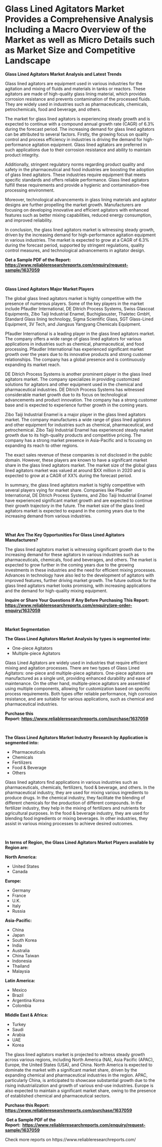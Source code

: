 <p><h1>Glass Lined Agitators Market Provides a Comprehensive Analysis Including a Macro Overview of the Market as well as Micro Details such as Market Size and Competitive Landscape</h1></p><p><strong>Glass Lined Agitators Market Analysis and Latest Trends</strong></p>
<p><p>Glass lined agitators are equipment used in various industries for the agitation and mixing of fluids and materials in tanks or reactors. These agitators are made of high-quality glass lining material, which provides corrosion resistance and prevents contamination of the processed fluids. They are widely used in industries such as pharmaceuticals, chemicals, petrochemicals, food and beverage, and others.</p><p>The market for glass lined agitators is experiencing steady growth and is expected to continue with a compound annual growth rate (CAGR) of 6.3% during the forecast period. The increasing demand for glass lined agitators can be attributed to several factors. Firstly, the growing focus on quality control and process efficiency in industries is driving the demand for high-performance agitation equipment. Glass lined agitators are preferred in such applications due to their corrosion resistance and ability to maintain product integrity.</p><p>Additionally, stringent regulatory norms regarding product quality and safety in the pharmaceutical and food industries are boosting the adoption of glass lined agitators. These industries require equipment that meets specific standards and offers reliable performance. Glass lined agitators fulfill these requirements and provide a hygienic and contamination-free processing environment.</p><p>Moreover, technological advancements in glass lining materials and agitator designs are further propelling the market growth. Manufacturers are focusing on developing innovative and efficient agitators with enhanced features such as better mixing capabilities, reduced energy consumption, and improved reliability.</p><p>In conclusion, the glass lined agitators market is witnessing steady growth, driven by the increasing demand for high-performance agitation equipment in various industries. The market is expected to grow at a CAGR of 6.3% during the forecast period, supported by stringent regulations, quality control measures, and technological advancements in agitator design.</p></p>
<p><strong>Get a Sample PDF of the Report:&nbsp; <a href="https://www.reliableresearchreports.com/enquiry/request-sample/1637059">https://www.reliableresearchreports.com/enquiry/request-sample/1637059</a></strong></p>
<p>&nbsp;</p>
<p><strong>Glass Lined Agitators Major Market Players</strong></p>
<p><p>The global glass lined agitators market is highly competitive with the presence of numerous players. Some of the key players in the market include Pfaudler International, DE Ditrich Process Systems, Swiss Glascoat Equipments, Zibo Taiji Industrial Enamel, Buchiglasuster, Thaletec GmbH, Standard Glass lining technology, Sigma Scientific Glass, SGT Glass-Lined Equipment, 3V Tech, and Jiangsus Yangyang Chemicals Equipment.</p><p>Pfaudler International is a leading player in the glass lined agitators market. The company offers a wide range of glass lined agitators for various applications in industries such as chemical, pharmaceutical, and food processing. Pfaudler International has experienced significant market growth over the years due to its innovative products and strong customer relationships. The company has a global presence and is continuously expanding its market reach.</p><p>DE Ditrich Process Systems is another prominent player in the glass lined agitators market. The company specializes in providing customized solutions for agitators and other equipment used in the chemical and pharmaceutical industries. DE Ditrich Process Systems has witnessed considerable market growth due to its focus on technological advancements and product innovation. The company has a strong customer base and is expected to experience further growth in the coming years.</p><p>Zibo Taiji Industrial Enamel is a major player in the glass lined agitators market. The company manufactures a wide range of glass lined agitators and other equipment for industries such as chemical, pharmaceutical, and petrochemical. Zibo Taiji Industrial Enamel has experienced steady market growth due to its high-quality products and competitive pricing. The company has a strong market presence in Asia-Pacific and is focusing on expanding its reach to other regions.</p><p>The exact sales revenue of these companies is not disclosed in the public domain. However, these players are known to have a significant market share in the glass lined agitators market. The market size of the global glass lined agitators market was valued at around $XX million in 2020 and is expected to grow at a CAGR of XX% during the forecast period.</p><p>In summary, the glass lined agitators market is highly competitive with several players vying for market share. Companies like Pfaudler International, DE Ditrich Process Systems, and Zibo Taiji Industrial Enamel have experienced significant market growth and are expected to continue their growth trajectory in the future. The market size of the glass lined agitators market is expected to expand in the coming years due to the increasing demand from various industries.</p></p>
<p>&nbsp;</p>
<p><strong>What Are The Key Opportunities For Glass Lined Agitators Manufacturers?</strong></p>
<p><p>The glass lined agitators market is witnessing significant growth due to the increasing demand for these agitators in various industries such as pharmaceuticals, chemicals, food and beverages, and others. The market is expected to grow further in the coming years due to the growing investments in these industries and the need for efficient mixing processes. Advances in technology have also led to the development of agitators with improved features, further driving market growth. The future outlook for the glass lined agitators market looks promising, with increasing applications and the demand for high-quality mixing equipment.</p></p>
<p><strong>Inquire or Share Your Questions If Any Before Purchasing This Report: <a href="https://www.reliableresearchreports.com/enquiry/pre-order-enquiry/1637059">https://www.reliableresearchreports.com/enquiry/pre-order-enquiry/1637059</a></strong></p>
<p>&nbsp;</p>
<p><strong>Market Segmentation</strong></p>
<p><strong>The Glass Lined Agitators Market Analysis by types is segmented into:</strong></p>
<p><ul><li>One-piece Agitators</li><li>Multiple-piece Agitators</li></ul></p>
<p><p>Glass Lined Agitators are widely used in industries that require efficient mixing and agitation processes. There are two types of Glass Lined Agitators: one-piece and multiple-piece agitators. One-piece agitators are manufactured as a single unit, providing enhanced durability and ease of maintenance. On the other hand, multiple-piece agitators are assembled using multiple components, allowing for customization based on specific process requirements. Both types offer reliable performance, high corrosion resistance, and are suitable for various applications, such as chemical and pharmaceutical industries.</p></p>
<p><strong>Purchase this Report:&nbsp;<a href="https://www.reliableresearchreports.com/purchase/1637059">https://www.reliableresearchreports.com/purchase/1637059</a></strong></p>
<p>&nbsp;</p>
<p><strong>The Glass Lined Agitators Market Industry Research by Application is segmented into:</strong></p>
<p><ul><li>Pharmaceuticals</li><li>Chemicals</li><li>Fertilizers</li><li>Food & Beverage</li><li>Others</li></ul></p>
<p><p>Glass lined agitators find applications in various industries such as pharmaceuticals, chemicals, fertilizers, food & beverage, and others. In the pharmaceutical industry, they are used for mixing various ingredients to produce drugs. In the chemical industry, they facilitate the blending of different chemicals for the production of different compounds. In the fertilizer industry, they help in the mixing of fertilizers and nutrients for agricultural purposes. In the food & beverage industry, they are used for blending food ingredients or mixing beverages. In other industries, they assist in various mixing processes to achieve desired outcomes.</p></p>
<p>&nbsp;</p>
<p><strong>In terms of Region, the Glass Lined Agitators Market Players available by Region are:</strong></p>
<p>
    <p> <strong> North America: </strong>
        <ul>
            <li>United States</li>
            <li>Canada</li>
        </ul>
        </p> 
    <p> <strong> Europe: </strong>
        <ul>
            <li>Germany</li>
            <li>France</li>
            <li>U.K.</li>
            <li>Italy</li>
            <li>Russia</li>
        </ul>
        </p> 
    <p> <strong> Asia-Pacific: </strong>
        <ul>
            <li>China</li>
            <li>Japan</li>
            <li>South Korea</li>
            <li>India</li>
            <li>Australia</li>
            <li>China Taiwan</li>
            <li>Indonesia</li>
            <li>Thailand</li>
            <li>Malaysia</li>
        </ul>
        </p> 
    <p> <strong> Latin America: </strong>
        <ul>
            <li>Mexico</li>
            <li>Brazil</li>
            <li>Argentina Korea</li>
            <li>Colombia</li>
        </ul>
        </p> 
    <p> <strong> Middle East & Africa: </strong>
        <ul>
            <li>Turkey</li>
            <li>Saudi</li>
            <li>Arabia</li>
            <li>UAE</li>
            <li>Korea</li>
        </ul>
    </p>
    </p>
<p><p>The glass lined agitators market is projected to witness steady growth across various regions, including North America (NA), Asia Pacific (APAC), Europe, the United States (USA), and China. North America is expected to dominate the market with a significant market share, driven by the expanding chemical and pharmaceutical industries in the region. APAC, particularly China, is anticipated to showcase substantial growth due to the rising industrialization and growth of various end-use industries. Europe is also expected to maintain a significant market share, owing to the presence of established chemical and pharmaceutical sectors.</p></p>
<p><strong>Purchase this Report: <a href="https://www.reliableresearchreports.com/purchase/1637059">https://www.reliableresearchreports.com/purchase/1637059</a></strong></p>
<p>&nbsp;<strong>Get a Sample PDF of the Report:&nbsp;&nbsp;<a href="https://www.reliableresearchreports.com/enquiry/request-sample/1637059">https://www.reliableresearchreports.com/enquiry/request-sample/1637059</a></strong></p>
<p><strong></strong></p>
<p>Check more reports on https://www.reliableresearchreports.com/</p>